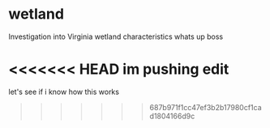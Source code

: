 # wetland
Investigation into Virginia wetland characteristics
whats up boss 

<<<<<<< HEAD
im pushing edit
=======





let's see if i know how this works 
>>>>>>> 687b971f1cc47ef3b2b17980cf1cad1804166d9c
